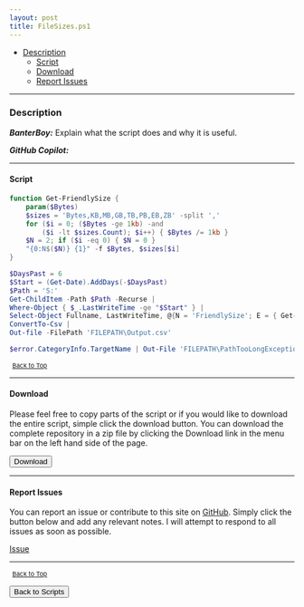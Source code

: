 ```yaml
---
layout: post
title: FileSizes.ps1
---
```


- [Description](#description)
  - [Script](#script)
  - [Download](#download)
  - [Report Issues](#report-issues)

---

### Description

**_BanterBoy:_** Explain what the script does and why it is useful.

**_GitHub Copilot:_**

---

#### Script

```powershell
function Get-FriendlySize {
    param($Bytes)
    $sizes = 'Bytes,KB,MB,GB,TB,PB,EB,ZB' -split ','
    for ($i = 0; ($Bytes -ge 1kb) -and
        ($i -lt $sizes.Count); $i++) { $Bytes /= 1kb }
    $N = 2; if ($i -eq 0) { $N = 0 }
    "{0:N$($N)} {1}" -f $Bytes, $sizes[$i]
}

$DaysPast = 6
$Start = (Get-Date).AddDays(-$DaysPast)
$Path = 'S:'
Get-ChildItem -Path $Path -Recurse |
Where-Object { $_.LastWriteTime -ge "$Start" } |
Select-Object Fullname, LastWriteTime, @{N = 'FriendlySize'; E = { Get-FriendlySize -Bytes $_.Length } } |
ConvertTo-Csv |
Out-file -FilePath 'FILEPATH\Output.csv'

$error.CategoryInfo.TargetName | Out-File 'FILEPATH\PathTooLongException.txt'
```

<span style="font-size:11px;"><a href="#"><i class="fas fa-caret-up" aria-hidden="true" style="color: white; margin-right:5px;"></i>Back to Top</a></span>

---

#### Download

Please feel free to copy parts of the script or if you would like to download the entire script, simple click the download button. You can download the complete repository in a zip file by clicking the Download link in the menu bar on the left hand side of the page.

<button class="btn" type="submit" onclick="window.open('/PowerShell/scripts/fileManagement/FileSizes.ps1')">
    <i class="fa fa-cloud-download-alt">
    </i>
        Download
</button>

---

#### Report Issues

You can report an issue or contribute to this site on <a href="https://github.com/BanterBoy/scripts-blog/issues">GitHub</a>. Simply click the button below and add any relevant notes. I will attempt to respond to all issues as soon as possible.

<!-- Place this tag where you want the button to render. -->

<a class="github-button" href="https://github.com/BanterBoy/scripts-blog/issues/new?title=FileSizes.ps1&body=There is a problem with this function. Please find details below." data-show-count="true" aria-label="Issue BanterBoy/scripts-blog on GitHub">Issue</a>

---

<span style="font-size:11px;"><a href="#"><i class="fas fa-caret-up" aria-hidden="true" style="color: white; margin-right:5px;"></i>Back to Top</a></span>

<a href="/menu/_pages/scripts.html">
    <button class="btn">
        <i class='fas fa-reply'>
        </i>
            Back to Scripts
    </button>
</a>

[1]: http://ecotrust-canada.github.io/markdown-toc
[2]: https://github.com/googlearchive/code-prettify
